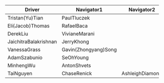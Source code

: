 | Driver | Navigator1 | Navigator2| 
|--------|-----------|------------| 
|Tristan(Yu)Tian|PaulTluczek| |
|Eli(Jacob)Thomas|RafaelBaca| |
|DerekLiu|VivianeMarani| |
|JaichitraBalakrishnan|JerryKhong| |
|VanessaGrass|Gavin(Zhongyang)Song| |
|AdamSzabunio|SeOhYoung| |
|MinhengWu|AntonShvets| |
|TaiNguyen|ChaseRenick|AshleighDiamond|
  
